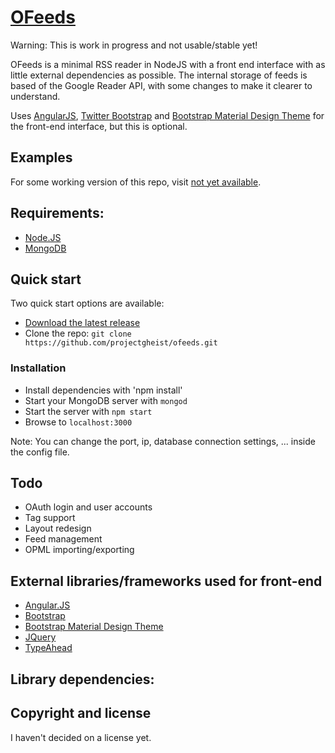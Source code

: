 # [OFeeds](https://github.com/projectgheist/ofeeds)

Warning: This is work in progress and not usable/stable yet!

OFeeds is a minimal RSS reader in NodeJS with a front end interface with as little external dependencies as possible.
The internal storage of feeds is based of the Google Reader API, with some changes to make it clearer to understand.

Uses [AngularJS](http://angularjs.org/), [Twitter Bootstrap](http://getbootstrap.com) and [Bootstrap Material Design Theme](https://github.com/FezVrasta/bootstrap-material-design) for the front-end interface, but this is optional.

## Examples

For some working version of this repo, visit [not yet available](#).

## Requirements:
* [Node.JS](http://nodejs.org/)
* [MongoDB](http://www.mongodb.org/)

## Quick start

Two quick start options are available:
* [Download the latest release](https://github.com/projectgheist/ofeeds/archive/master.zip)
* Clone the repo: `git clone https://github.com/projectgheist/ofeeds.git`

### Installation
* Install dependencies with 'npm install'
* Start your MongoDB server with `mongod`
* Start the server with `npm start`
* Browse to `localhost:3000`

Note: You can change the port, ip, database connection settings, ... inside the config file.

## Todo

* OAuth login and user accounts
* Tag support
* Layout redesign
* Feed management
* OPML importing/exporting

## External libraries/frameworks used for front-end
* [Angular.JS](http://angularjs.org/)
* [Bootstrap](http://getbootstrap.com)
* [Bootstrap Material Design Theme](https://github.com/FezVrasta/bootstrap-material-design)
* [JQuery](http://jquery.com/)
* [TypeAhead](https://github.com/twitter/typeahead.js/)

## Library dependencies:

## Copyright and license
I haven't decided on a license yet.